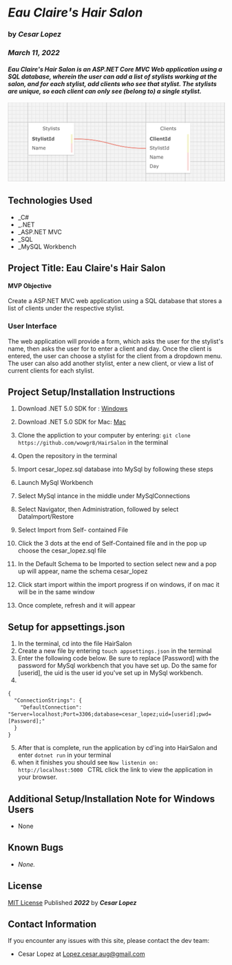 # _**Eau Claire's Hair Salon**_

### by _**Cesar Lopez**_

### _March 11, 2022_

#### _Eau Claire's Hair Salon is an ASP.NET Core MVC Web application using a SQL database, wherein the user can add a list of stylists working at the salon, and for each stylist, add clients who see that stylist. The stylists are unique, so each client can only see (belong to) a single stylist._

![](https://github.com/wowgr8/gifsV2/blob/main/eu-clair-hair-salon/hair-salon-sql-table.jpg)

## Technologies Used

- _C#
- _.NET
- _ASP.NET MVC
- _SQL
- _MySQL Workbench

## Project Title: Eau Claire's Hair Salon

#### MVP Objective

Create a ASP.NET MVC web application using a SQL database that stores a list of clients under the respective stylist.

### User Interface

The web application will provide a form, which asks the user for the stylist's name, then asks the user for to enter a client and day. Once the client is entered, the user can choose a stylist for the client from a dropdown menu. The user can also add another stylist, enter a new client, or view a list of current clients for each stylist.

## Project Setup/Installation Instructions

1. Download .NET 5.0 SDK for : <a href="https://dotnet.microsoft.com/download/dotnet/thank-you/sdk-5.0.102-windows-x64-installer" target="_blank">Windows</a>

1. Download .NET 5.0 SDK for Mac: <a href="https://dotnet.microsoft.com/download/dotnet/thank-you/sdk-5.0.100-macos-x64-installer" target="_blank">Mac</a>

2. Clone the appliction to your computer by entering: `git clone https://github.com/wowgr8/HairSalon` in the terminal
3. Open the repository in the terminal 
4. Import cesar_lopez.sql database into MySql by following these steps 
5. Launch MySql Workbench 
6. Select MySql intance in the middle under MySqlConnections
7. Select Navigator, then Administration, followed by select DataImport/Restore 
8. Select Import from Self- contained File 
9. Click the 3 dots at the end of Self-Contained file and in the pop up choose the cesar_lopez.sql file
10. In the Default Schema to be Imported to section select new and a pop up will appear, name the schema cesar_lopez 
11. Click start import within the import progress if on windows, if on mac it will be in the same window
12. Once complete, refresh and it will appear

## Setup for appsettings.json
1. In the terminal, cd into the file HairSalon
2. Create a new file by entering `touch appsettings.json`  in the terminal
3. Enter the following code below. Be sure to replace [Password] with the password for MySql workbench that you have set up. Do the same for [userid], the uid is the user id you've set up in MySql workbench.
4. 
```
{
  "ConnectionStrings": {
    "DefaultConnection": "Server=localhost;Port=3306;database=cesar_lopez;uid=[userid];pwd=[Password];"
  }
}
```  

5. After that is complete, run the application by cd'ing into HairSalon and enter `dotnet run` in your terminal 
6. when it finishes you should see `Now listenin on: http://localhost:5000 ` CTRL click the link to view the application in your browser.

## Additional Setup/Installation Note for Windows Users

- None

## Known Bugs

- _None._

## License

[MIT License](https://opensource.org/licenses/MIT) Published _**2022**_ by _**Cesar Lopez**_

## Contact Information

If you encounter any issues with this site, please contact the dev team:

- Cesar Lopez at [Lopez.cesar.aug@gmail.com](mailto:lopez.cesar.aug@gmail.com)